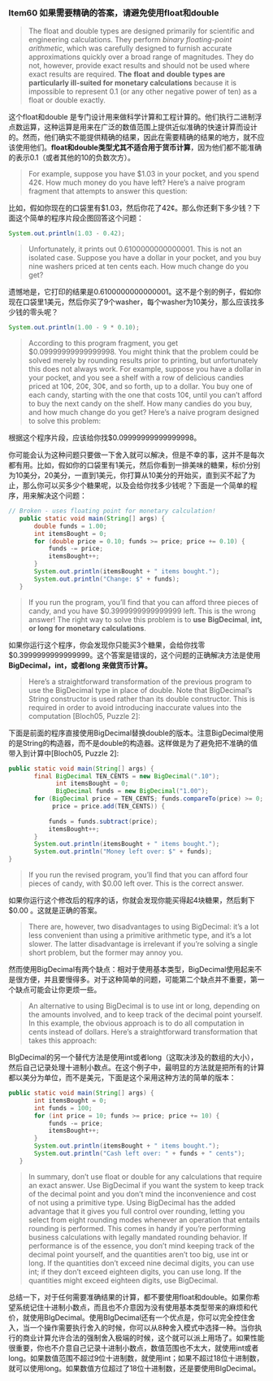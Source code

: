 ### Item60 如果需要精确的答案，请避免使用float和double

> The float and double types are designed primarily for scientific and engineering calculations. They perform *binary floating-point arithmetic*, which was carefully designed to furnish accurate approximations quickly over a broad range of magnitudes. They do not, however, provide exact results and should not be used where exact results are required. **The** **float** **and** **double** **types are particularly ill-suited for monetary calculations** because it is impossible to represent 0.1 (or any other negative power of ten) as a float or double exactly.

这个float和double 是专门设计用来做科学计算和工程计算的。他们执行二进制浮点数运算，这种运算是用来在广泛的数值范围上提供近似准确的快速计算而设计的。然而，他们确实不能提供精确的结果，因此在需要精确的结果的地方，就不应该使用他们。**float和double类型尤其不适合用于货币计算**，因为他们都不能准确的表示0.1（或者其他的10的负数次方）。

> For example, suppose you have $1.03 in your pocket, and you spend 42¢. How much money do you have left? Here’s a naive program fragment that attempts to answer this question:

比如，假如你现在的口袋里有$1.03，然后你花了42¢。那么你还剩下多少钱？下面这个简单的程序片段企图回答这个问题：

```java
System.out.println(1.03 - 0.42);
```

> Unfortunately, it prints out 0.6100000000000001. This is not an isolated case. Suppose you have a dollar in your pocket, and you buy nine washers priced at ten cents each. How much change do you get?

遗憾地是，它打印的结果是0.6100000000000001。这不是个别的例子，假如你现在口袋里1美元，然后你买了9个washer，每个washer为10美分，那么应该找多少钱的零头呢？

```java
System.out.println(1.00 - 9 * 0.10);
```

> According to this program fragment, you get $0.09999999999999998.
>  You might think that the problem could be solved merely by rounding results prior to printing, but unfortunately this does not always work. For example, suppose you have a dollar in your pocket, and you see a shelf with a row of delicious candies priced at 10¢, 20¢, 30¢, and so forth, up to a dollar. You buy one of each candy, starting with the one that costs 10¢, until you can’t afford to buy the next candy on the shelf. How many candies do you buy, and how much change do you get? Here’s a naive program designed to solve this problem:

根据这个程序片段，应该给你找$0.09999999999999998。

你可能会认为这种问题只要做一下舍入就可以解决，但是不幸的事，这并不是每次都有用。比如，假如你的口袋里有1美元，然后你看到一排美味的糖果，标价分别为10美分，20美分，一直到1美元，你打算从10美分的开始买，直到买不起了为止，那么你可以买多少个糖果呢，以及会给你找多少钱呢？下面是一个简单的程序，用来解决这个问题：

```java
// Broken - uses floating point for monetary calculation!
   public static void main(String[] args) {
       double funds = 1.00;
       int itemsBought = 0;
       for (double price = 0.10; funds >= price; price += 0.10) {
           funds -= price;
           itemsBought++;
       }
       System.out.println(itemsBought + " items bought.");
       System.out.println("Change: $" + funds);
   }
```

> If you run the program, you’ll find that you can afford three pieces of candy, and you have $0.3999999999999999 left. This is the wrong answer! The right way to solve this problem is to **use** **BigDecimal**, **int, or long** **for monetary calculations**.

如果你运行这个程序，你会发现你只能买3个糖果，会给你找零$0.3999999999999999。这个答案是错误的，这个问题的正确解决方法是使用**BigDecimal，int，或者long 来做货币计算。**

> Here’s a straightforward transformation of the previous program to use the BigDecimal type in place of double. Note that BigDecimal’s String constructor is used rather than its double constructor. This is required in order to avoid introducing inaccurate values into the computation [Bloch05, Puzzle 2]:

下面是前面的程序直接使用BigDecimal替换double的版本。注意BigDecimal使用的是String的构造器，而不是double的构造器。这样做是为了避免把不准确的值带入到计算中[Bloch05, Puzzle 2]:

```java
public static void main(String[] args) {
       final BigDecimal TEN_CENTS = new BigDecimal(".10");
			 int itemsBought = 0;
			 BigDecimal funds = new BigDecimal("1.00"); 
       for (BigDecimal price = TEN_CENTS; funds.compareTo(price) >= 0;
            price = price.add(TEN_CENTS)) {
         
           funds = funds.subtract(price);
           itemsBought++;
       }
       System.out.println(itemsBought + " items bought.");
       System.out.println("Money left over: $" + funds);
}
```

> If you run the revised program, you’ll find that you can afford four pieces of candy, with $0.00 left over. This is the correct answer.

如果你运行这个修改后的程序的话，你就会发现你能买得起4块糖果，然后剩下$0.00 。这就是正确的答案。

> There are, however, two disadvantages to using BigDecimal: it’s a lot less convenient than using a primitive arithmetic type, and it’s a lot slower. The latter disadvantage is irrelevant if you’re solving a single short problem, but the former may annoy you.

然而使用BigDecimal有两个缺点：相对于使用基本类型，BigDecimal使用起来不是很方便，并且要慢得多。对于这种简单的问题，可能第二个缺点并不重要，第一个缺点可能会让你更烦一些。

> An alternative to using BigDecimal is to use int or long, depending on the amounts involved, and to keep track of the decimal point yourself. In this example, the obvious approach is to do all computation in cents instead of dollars. Here’s a straightforward transformation that takes this approach:

BIgDecimal的另一个替代方法是使用int或者long（这取决涉及的数组的大小），然后自己记录处理十进制小数点。在这个例子中，最明显的方法就是把所有的计算都以美分为单位，而不是美元，下面是这个采用这种方法的简单的版本：

```java
public static void main(String[] args) {
       int itemsBought = 0;
       int funds = 100;
       for (int price = 10; funds >= price; price += 10) {
           funds -= price;
           itemsBought++;
       }
       System.out.println(itemsBought + " items bought.");
       System.out.println("Cash left over: " + funds + " cents");
   }
```

> In summary, don’t use float or double for any calculations that require an exact answer. Use BigDecimal if you want the system to keep track of the decimal point and you don’t mind the inconvenience and cost of not using a primitive type. Using BigDecimal has the added advantage that it gives you full control over rounding, letting you select from eight rounding modes whenever an operation that entails rounding is performed. This comes in handy if you’re performing business calculations with legally mandated rounding behavior. If performance is of the essence, you don’t mind keeping track of the decimal point yourself, and the quantities aren’t too big, use int or long. If the quantities don’t exceed nine decimal digits, you can use int; if they don’t exceed eighteen digits, you can use long. If the quantities might exceed eighteen digits, use BigDecimal.

总结一下，对于任何需要准确结果的计算，都不要使用float和double。如果你希望系统记住十进制小数点，而且也不介意因为没有使用基本类型带来的麻烦和代价，就使用BIgDecimal。使用BIgDecimal还有一个优点是，你可以完全控住舍入，当一个操作需要执行舍入的时候，你可以从8种舍入模式中选择一种。当你执行的商业计算允许合法的强制舍入极端的时候，这个就可以派上用场了。如果性能很重要，你也不介意自己记录十进制小数点，数值范围也不太大，就使用int或者long。如果数值范围不超过9位十进制数，就使用int；如果不超过18位十进制数，就可以使用long。如果数值方位超过了18位十进制数，还是要使用BIgDecimal。
